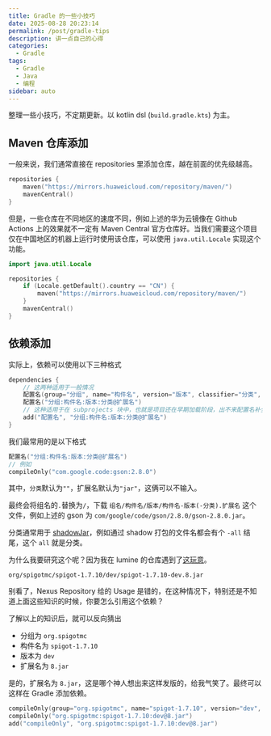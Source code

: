 ```yaml
---
title: Gradle 的一些小技巧
date: 2025-08-28 20:23:14
permalink: /post/gradle-tips
description: 讲一点自己的心得
categories: 
  - Gradle
tags: 
  - Gradle
  - Java
  - 编程
sidebar: auto
---
```


整理一些小技巧，不定期更新。以 kotlin dsl (`build.gradle.kts`) 为主。

## Maven 仓库添加

一般来说，我们通常直接在 repositories 里添加仓库，越在前面的优先级越高。
```kotlin
repositories {
    maven("https://mirrors.huaweicloud.com/repository/maven/")
    mavenCentral()
}
```

但是，一些仓库在不同地区的速度不同，例如上述的华为云镜像在 Github Actions 上的效果就不一定有 Maven Central 官方仓库好。当我们需要这个项目仅在中国地区的机器上运行时使用该仓库，可以使用 `java.util.Locale` 实现这个功能。
```kotlin
import java.util.Locale

repositories {
    if (Locale.getDefault().country == "CN") {
        maven("https://mirrors.huaweicloud.com/repository/maven/")
    }
    mavenCentral()
}

```

## 依赖添加

实际上，依赖可以使用以下三种格式

```kotlin
dependencies {
    // 这两种适用于一般情况
    配置名(group="分组", name="构件名", version="版本", classifier="分类", ext="扩展名")
    配置名("分组:构件名:版本:分类@扩展名")
    // 这种适用于在 subprojects 块中，也就是项目还在早期加载阶段，出不来配置名补全的时候使用
    add("配置名", "分组:构件名:版本:分类@扩展名")
}
```

我们最常用的是以下格式
```kotlin
配置名("分组:构件名:版本:分类@扩展名")
// 例如
compileOnly("com.google.code:gson:2.8.0")
```

其中，`分类`默认为`""`，扩展名默认为`"jar"`，这俩可以不输入。

最终会将组名的`.`替换为`/`，下载 `组名/构件名/版本/构件名-版本(-分类).扩展名` 这个文件，例如上述的 gson 为 `com/google/code/gson/2.8.0/gson-2.8.0.jar`。

分类通常用于 [shadowJar](https://github.com/GradleUp/shadow)，例如通过 shadow 打包的文件名都会有个 `-all` 结尾，这个 `all` 就是分类。

为什么我要研究这个呢？因为我在 lumine 的仓库遇到了[这玩意](https://mvn.lumine.io/#browse/browse:maven-public:org%2Fspigotmc%2Fspigot-1.7.10%2Fdev%2Fspigot-1.7.10-dev.8.jar)。

`org/spigotmc/spigot-1.7.10/dev/spigot-1.7.10-dev.8.jar`

别看了，Nexus Repository 给的 Usage 是错的，在这种情况下，特别还是不知道上面这些知识的时候，你要怎么引用这个依赖？

了解以上的知识后，就可以反向猜出
+ 分组为 `org.spigotmc`
+ 构件名为 `spigot-1.7.10`
+ 版本为 `dev`
+ 扩展名为 `8.jar`

是的，扩展名为 `8.jar`，这是哪个神人想出来这样发版的，给我气笑了。最终可以这样在 Gradle 添加依赖。
```kotlin
compileOnly(group="org.spigotmc", name="spigot-1.7.10", version="dev", ext="8.jar")
compileOnly("org.spigotmc:spigot-1.7.10:dev@8.jar")
add("compileOnly", "org.spigotmc:spigot-1.7.10:dev@8.jar")
```
